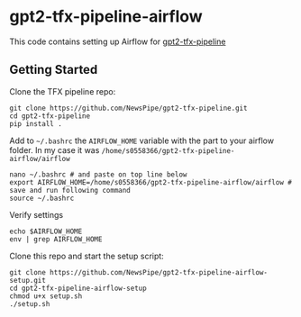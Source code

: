 # gpt2-tfx-pipeline-airflow
This code contains setting up Airflow for [gpt2-tfx-pipeline](https://github.com/NewsPipe/gpt2-tfx-pipeline)

## Getting Started
Clone the TFX pipeline repo:
```
git clone https://github.com/NewsPipe/gpt2-tfx-pipeline.git
cd gpt2-tfx-pipeline
pip install .
```

Add to `~/.bashrc` the `AIRFLOW_HOME` variable with the part to your airflow folder. In my case it was `/home/s0558366/gpt2-tfx-pipeline-airflow/airflow`
```
nano ~/.bashrc # and paste on top line below
export AIRFLOW_HOME=/home/s0558366/gpt2-tfx-pipeline-airflow/airflow # save and run following command
source ~/.bashrc
```
Verify settings
```
echo $AIRFLOW_HOME
env | grep AIRFLOW_HOME
```

Clone this repo and start the setup script:
```
git clone https://github.com/NewsPipe/gpt2-tfx-pipeline-airflow-setup.git
cd gpt2-tfx-pipeline-airflow-setup
chmod u+x setup.sh
./setup.sh
```
